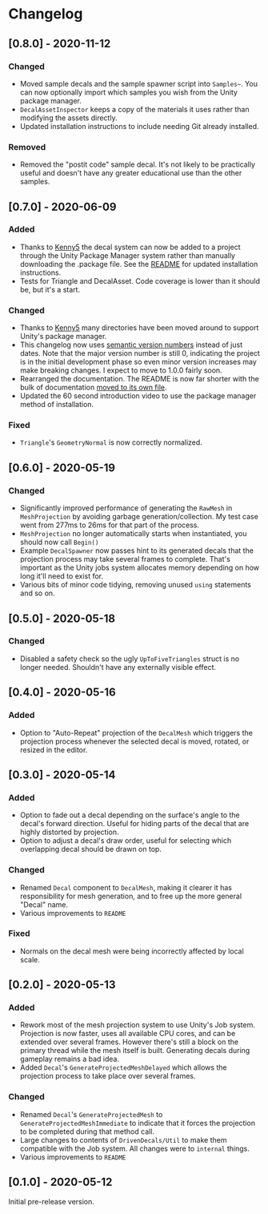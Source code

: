 # Changelog
## [0.8.0] - 2020-11-12

### Changed
- Moved sample decals and the sample spawner script into `Samples~`. You can now optionally import which samples you wish from the Unity package manager.
- `DecalAssetInspector` keeps a copy of the materials it uses rather than modifying the assets directly.
- Updated installation instructions to include needing Git already installed.

### Removed
- Removed the "postit code" sample decal. It's not likely to be practically useful and doesn't have any greater educational use than the other samples.

## [0.7.0] - 2020-06-09
### Added
- Thanks to [Kenny5](https://github.com/Kenny5) the decal system can now be added to a project through the Unity Package Manager system rather than manually downloading the .package file. See the [README](README.md) for updated installation instructions.
- Tests for Triangle and DecalAsset. Code coverage is lower than it should be, but it's a start.

### Changed
- Thanks to [Kenny5](https://github.com/Kenny5) many directories have been moved around to support Unity's package manager.
- This changelog now uses [semantic version numbers](https://semver.org/) instead of just dates. Note that the major version number is still 0, indicating the project is in the initial development phase so even minor version increases may make breaking changes. I expect to move to 1.0.0 fairly soon.
- Rearranged the documentation. The README is now far shorter with the bulk of documentation [moved to its own file](Documentation~/DrivenDecals.md). 
- Updated the 60 second introduction video to use the package manager method of installation.

### Fixed
- `Triangle`'s `GeometryNormal` is now correctly normalized.

## [0.6.0] - 2020-05-19
### Changed
- Significantly improved performance of generating the `RawMesh` in `MeshProjection` by avoiding garbage generation/collection. My test case went from 277ms to 26ms for that part of the process.
- `MeshProjection` no longer automatically starts when instantiated, you should now call `Begin()`
- Example `DecalSpawner` now passes hint to its generated decals that the projection process may take several frames to complete. That's important as the Unity jobs system allocates memory depending on how long it'll need to exist for.
- Various bits of minor code tidying, removing unused `using` statements and so on.

## [0.5.0] - 2020-05-18
### Changed
- Disabled a safety check so the ugly `UpToFiveTriangles` struct is no longer needed. Shouldn't have any externally visible effect.

## [0.4.0] - 2020-05-16
### Added
- Option to "Auto-Repeat" projection of the `DecalMesh` which triggers the projection process whenever the selected decal is moved, rotated, or resized in the editor.

## [0.3.0] - 2020-05-14
### Added
- Option to fade out a decal depending on the surface's angle to the decal's forward direction. Useful for hiding parts of the decal that are highly distorted by projection.
- Option to adjust a decal's draw order, useful for selecting which overlapping decal should be drawn on top.

### Changed
- Renamed `Decal` component to `DecalMesh`, making it clearer it has responsibility for mesh generation, and to free up the more general "Decal" name.
- Various improvements to `README`

### Fixed
- Normals on the decal mesh were being incorrectly affected by local scale.

## [0.2.0] - 2020-05-13
### Added
- Rework most of the mesh projection system to use Unity's Job system. Projection is now faster, uses all available CPU cores, and can be extended over several frames. However there's still a block on the primary thread while the mesh itself is built. Generating decals during gameplay remains a bad idea.
- Added `Decal`'s `GenerateProjectedMeshDelayed` which allows the projection process to take place over several frames.

### Changed
- Renamed `Decal`'s `GenerateProjectedMesh` to `GenerateProjectedMeshImmediate` to indicate that it forces the projection to be completed during that method call.
- Large changes to contents of `DrivenDecals/Util` to make them compatible with the Job system. All changes were to `internal` things.
- Various improvements to `README`

## [0.1.0] - 2020-05-12
Initial pre-release version.
